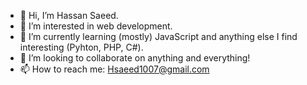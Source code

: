 - 👋 Hi, I’m Hassan Saeed.
- 👀 I’m interested in web development. 
- 🌱 I’m currently learning (mostly) JavaScript and anything else I find interesting (Pyhton, PHP, C#).
- 💞️ I’m looking to collaborate on anything and everything!
- 📫 How to reach me: Hsaeed1007@gmail.com

<!---
HassanSaeed7/HassanSaeed7 is a ✨ special ✨ repository because its `README.md` (this file) appears on your GitHub profile.
You can click the Preview link to take a look at your changes.
--->
